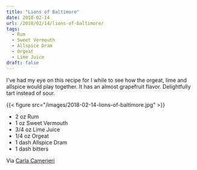 ```yaml
---
title: "Lions of Baltimore"
date: 2018-02-14
url: /2018/02/14/lions-of-baltimore/
tags:
  - Rum
  - Sweet Vermouth
  - Allspice Dram
  - Orgeat
  - Lime Juice
draft: false
---
```


I've had my eye on this recipe for I while to see how the orgeat, lime and allspice would play together. It has an almost grapefruit flavor. Delightfully tart instead of sour. 


{{< figure src="/images/2018-02-14-lions-of-baltimore.jpg" >}}

* 2 oz Rum
* 1 oz Sweet Vermouth
* 3/4 oz Lime Juice
* 1/4 oz Orgeat
* 1 dash Allspice Dram
* 1 dash bitters

Via [Carla Camerieri](https://www.instagram.com/p/BaT9FmYHmJy/)